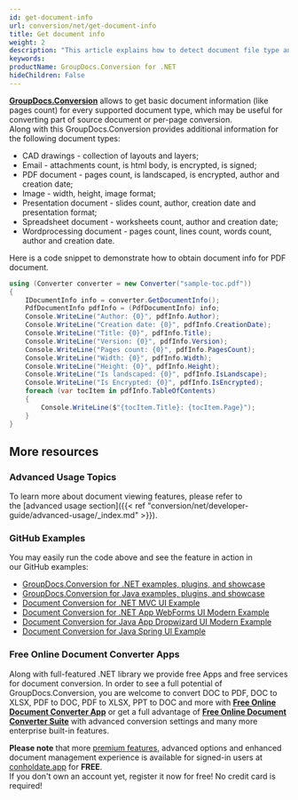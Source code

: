 ```yaml
---
id: get-document-info
url: conversion/net/get-document-info
title: Get document info
weight: 2
description: "This article explains how to detect document file type and calculate pages count when convert file with GroupDocs.Conversion for .NET."
keywords: 
productName: GroupDocs.Conversion for .NET
hideChildren: False
---
```

[**GroupDocs.Conversion**](https://products.groupdocs.com/conversion/net) allows to get basic document information (like pages count) for every supported document type, which may be useful for converting part of source document or per-page conversion.  
Along with this GroupDocs.Conversion provides additional information for the following document types:

*   CAD drawings - collection of layouts and layers;
*   Email - attachments count, is html body, is encrypted, is signed;
*   PDF document - pages count, is landscaped, is encrypted, author and creation date;
*   Image - width, height, image format;
*   Presentation document - slides count, author, creation date and presentation format;
*   Spreadsheet document - worksheets count, author and creation date;
*   Wordprocessing document - pages count, lines count, words count, author and creation date.

Here is a code snippet to demonstrate how to obtain document info for PDF document.

```csharp
using (Converter converter = new Converter("sample-toc.pdf"))
{
    IDocumentInfo info = converter.GetDocumentInfo();
    PdfDocumentInfo pdfInfo = (PdfDocumentInfo) info;
    Console.WriteLine("Author: {0}", pdfInfo.Author);
    Console.WriteLine("Creation date: {0}", pdfInfo.CreationDate);
    Console.WriteLine("Title: {0}", pdfInfo.Title);
    Console.WriteLine("Version: {0}", pdfInfo.Version);
    Console.WriteLine("Pages count: {0}", pdfInfo.PagesCount);
    Console.WriteLine("Width: {0}", pdfInfo.Width);
    Console.WriteLine("Height: {0}", pdfInfo.Height);
    Console.WriteLine("Is landscaped: {0}", pdfInfo.IsLandscape);
    Console.WriteLine("Is Encrypted: {0}", pdfInfo.IsEncrypted);
    foreach (var tocItem in pdfInfo.TableOfContents)
    {
        Console.WriteLine($"{tocItem.Title}: {tocItem.Page}");
    }
}
```

## More resources
### Advanced Usage Topics
To learn more about document viewing features, please refer to the [advanced usage section]({{< ref "conversion/net/developer-guide/advanced-usage/_index.md" >}}).

### GitHub Examples
You may easily run the code above and see the feature in action in our GitHub examples:
*   [GroupDocs.Conversion for .NET examples, plugins, and showcase](https://github.com/groupdocs-conversion/GroupDocs.Conversion-for-.NET)
*   [GroupDocs.Conversion for Java examples, plugins, and showcase](https://github.com/groupdocs-conversion/GroupDocs.Conversion-for-Java)
*   [Document Conversion for .NET MVC UI Example](https://github.com/groupdocs-conversion/GroupDocs.Conversion-for-.NET-MVC)
*   [Document Conversion for .NET App WebForms UI Modern Example](https://github.com/groupdocs-conversion/GroupDocs.Conversion-for-.NET-WebForms)
*   [Document Conversion for Java App Dropwizard UI Modern Example](https://github.com/groupdocs-conversion/GroupDocs.Conversion-for-Java-Dropwizard)
*   [Document Conversion for Java Spring UI Example](https://github.com/groupdocs-conversion/GroupDocs.Conversion-for-Java-Spring)

### Free Online Document Converter Apps
Along with full-featured .NET library we provide free Apps and free services for document conversion.
In order to see a full potential of GroupDocs.Conversion, you are welcome to convert DOC to PDF, DOC to XLSX, PDF to DOC, PDF to XLSX, PPT to DOC and more with **[Free Online Document Converter App](https://products.groupdocs.app/conversion)** or get a full advantage of **[Free Online Document Converter Suite](https://conholdate.app/features/document-converter-online)** with advanced conversion settings and many more enterprise built-in features.

**Please note** that more [premium features](https://conholdate.app/features), advanced options and enhanced document management experience is available for signed-in users at [conholdate.app](https://conholdate.app) for **FREE**.  
If you don't own an account yet, register it now for free! No credit card is required!
